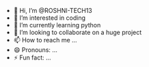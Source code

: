 - 👋 Hi, I’m @ROSHNI-TECH13
- 👀 I’m interested in coding
- 🌱 I’m currently learning python
- 💞️ I’m looking to collaborate on a huge project
- 📫 How to reach me ...
- 😄 Pronouns: ...
- ⚡ Fun fact: ...

<!---
ROSHNI-TECH13/ROSHNI-TECH13 is a ✨ special ✨ repository because its `README.md` (this file) appears on your GitHub profile.
You can click the Preview link to take a look at your changes.
--->
